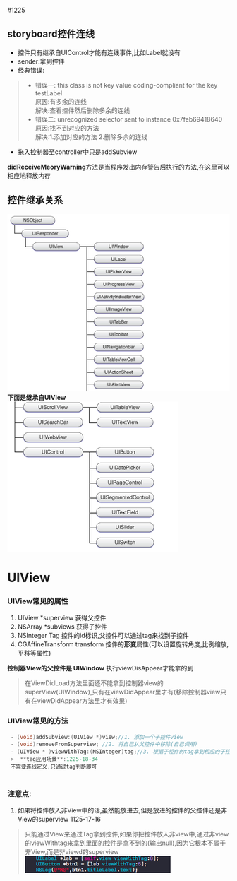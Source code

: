 #1225

## storyboard控件连线

* 控件只有继承自UIControl才能有连线事件,比如Label就没有</br>
* sender:拿到控件
* 经典错误:
>* 错误一: this class is not key value coding-compliant for the key testLabel</br>
原因:有多余的连线</br>
解决:查看控件然后删除多余的连线
>* 错误二: unrecognized selector sent to instance 0x7feb69418640</br>
原因:找不到对应的方法</br>
解决:1.添加对应的方法 2.删除多余的连线
* 拖入控制器至controller中只是addSubview

 **didReceiveMeoryWarning**方法是当程序发出内存警告后执行的方法,在这里可以相应地释放内存
 

## 控件继承关系
![1.](/assets/260268-a1ea00609264aa8f.png)
**下面是继承自UIView**
![继承自UIView](/assets/260268-0ce40aa4f8a638cd.png)
# UIView
### UIView常见的属性


1. UIView *superview 获得父控件
2. NSArray *subviews 获得子控件
3. NSInteger Tag 控件的id标识,父控件可以通过tag来找到子控件
4. CGAffineTransform transform 控件的**形变**属性(可以设置旋转角度,比例缩放,平移等属性)

**控制器View的父控件是 UIWindow**  执行viewDisAppear才能拿的到
> 在ViewDidLoad方法里面还不能拿到控制器view的superView(UIWindow),只有在viewDidAppear里才有(移除控制器view只有在viewDidAppear方法里才有效果)
### UIView常见的方法
```objectivec
 - (void)addSubview:(UIView *)view;//1. 添加一个子控件view
 - (void)removeFromSuperview; //2. 将自己从父控件中移除(自己调用)
 - (UIView * )viewWithTag:(NSInteger)tag;//3. 根据子控件的tag拿到相应的子控件(父控件调用)//尽量少使用tag.效率差(通常都是递归遍历子控件,查看控件的tag,找到tag然后返回),容易乱:</br>
 >  **tag应用场景**:1225-18-34
 不需要连线定义,只通过tag判断即可
 
```

### 注意点:
1. 如果将控件放入非View中的话,虽然能放进去,但是放进的控件的父控件还是非View的superview
1125-17-16
> 只能通过View来通过Tag拿到控件,如果你把控件放入非view中,通过非view的viewWithtag来拿到里面的控件是拿不到的(输出null),因为它根本不属于非View,而是非viewd的superview
![](/assets/WX20170716-141901.png)

 









